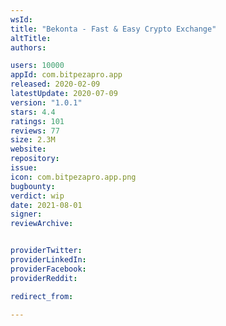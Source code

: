 ```yaml
---
wsId: 
title: "Bekonta - Fast & Easy Crypto Exchange"
altTitle: 
authors:

users: 10000
appId: com.bitpezapro.app
released: 2020-02-09
latestUpdate: 2020-07-09
version: "1.0.1"
stars: 4.4
ratings: 101
reviews: 77
size: 2.3M
website: 
repository: 
issue: 
icon: com.bitpezapro.app.png
bugbounty: 
verdict: wip
date: 2021-08-01
signer: 
reviewArchive:


providerTwitter: 
providerLinkedIn: 
providerFacebook: 
providerReddit: 

redirect_from:

---
```



